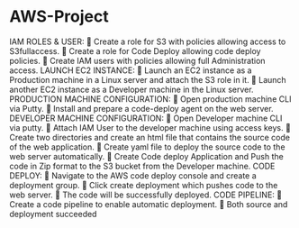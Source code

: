 # AWS-Project
IAM ROLES & USER:
 Create a role for S3 with policies allowing access to S3fullaccess.
 Create a role for Code Deploy allowing code deploy policies.
 Create IAM users with policies allowing full Administration access.
LAUNCH EC2 INSTANCE:
 Launch an EC2 instance as a Production machine in a Linux server and attach the S3 role in it.
 Launch another EC2 instance as a Developer machine in the Linux server.
PRODUCTION MACHINE CONFIGURATION:
 Open production machine CLI via Putty.
 Install and prepare a code-deploy agent on the web server.
DEVELOPER MACHINE CONFIGURATION:
 Open Developer machine CLI via putty.
 Attach IAM User to the developer machine using access keys.
 Create two directories and create an html file that contains the source code of the web application.
 Create yaml file to deploy the source code to the web server automatically.
 Create Code deploy Application and Push the code in Zip format to the S3 bucket from the Developer machine.
CODE DEPLOY:
 Navigate to the AWS code deploy console and create a deployment group.
 Click create deployment which pushes code to the web server.
 The code will be successfully deployed.
CODE PIPELINE:
 Create a code pipeline to enable automatic deployment.
 Both source and deployment succeeded
